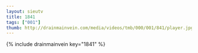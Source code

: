 ```yaml
--- 
layout: sieutv
title: 1841
tags: ["001"]
thumb: http://drainmainvein.com/media/videos/tmb/000/001/841/player.jpg
---
```

{% include drainmainvein key="1841" %} 
